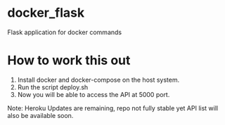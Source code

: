 # docker_flask
Flask application for docker commands

# How to work this out
1. Install docker and docker-compose on the host system.
2. Run the script deploy.sh
3. Now you will be able to access the API at 5000 port.

Note: Heroku Updates are remaining, repo not fully stable yet
API list will also be available soon.
